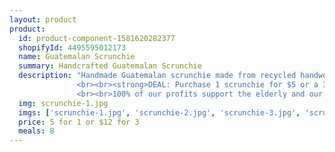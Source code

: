 ```yaml
---
layout: product
product:
  id: product-component-1581620282377
  shopifyId: 4495595012173
  name: Guatemalan Scrunchie
  summary: Handcrafted Guatemalan Scrunchie
  description: "Handmade Guatemalan scrunchie made from recycled handwoven fabric and elastic. Fabric protects hair for a tangle-free experience. The scrunchies were made in Santa María de Jesús, Guatemala and provided a source of sustainable employment to the community. Available in red, blue, and multicolored variants. All scrunchies are handmade and one of a kind.
               <br><br><strong>DEAL: Purchase 1 scrunchie for $5 or a 3-pack for $12!</strong>
               <br><br>100% of our profits support the elderly and our programs at Cosechando Felicidad Inc. including our feeding program for the elderly."
  img: scrunchie-1.jpg
  imgs: ['scrunchie-1.jpg', 'scrunchie-2.jpg', 'scrunchie-3.jpg', 'scrunchie-4.jpg']
  price: 5 for 1 or $12 for 3
  meals: 8
---
```

